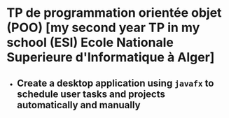 # TP de programmation orientée objet (POO) [my second year TP in my school (ESI) Ecole Nationale Superieure d'Informatique à Alger]

* ## Create a desktop application using `javafx` to schedule user tasks and projects automatically and manually
